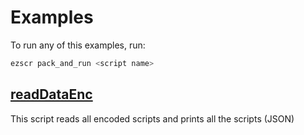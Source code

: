 # Examples

To run any of this examples, run:
```bash
ezscr pack_and_run <script name>
```

## [readDataEnc](./config/readDataEnc.nims)

This script reads all encoded scripts and prints all the scripts (JSON)
